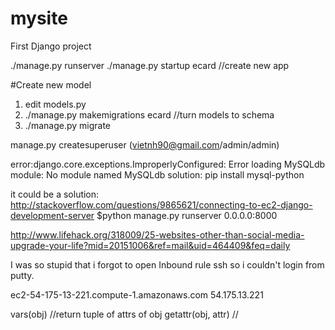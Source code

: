 # mysite
First Django project

./manage.py runserver
./manage.py startup ecard //create new app

#Create new model
1. edit models.py
2. ./manage.py makemigrations ecard //turn models to schema
3. ./manage.py migrate


manage.py createsuperuser (vietnh90@gmail.com/admin/admin)

error:django.core.exceptions.ImproperlyConfigured: Error loading MySQLdb module: No module named MySQLdb
solution: pip install mysql-python

it could be a solution:
http://stackoverflow.com/questions/9865621/connecting-to-ec2-django-development-server
$python manage.py runserver 0.0.0.0:8000  

http://www.lifehack.org/318009/25-websites-other-than-social-media-upgrade-your-life?mid=20151006&ref=mail&uid=464409&feq=daily

I was so stupid that i forgot to open Inbound rule ssh so i couldn't login from putty.

ec2-54-175-13-221.compute-1.amazonaws.com
54.175.13.221


vars(obj) //return tuple of attrs of obj
getattr(obj, attr) //